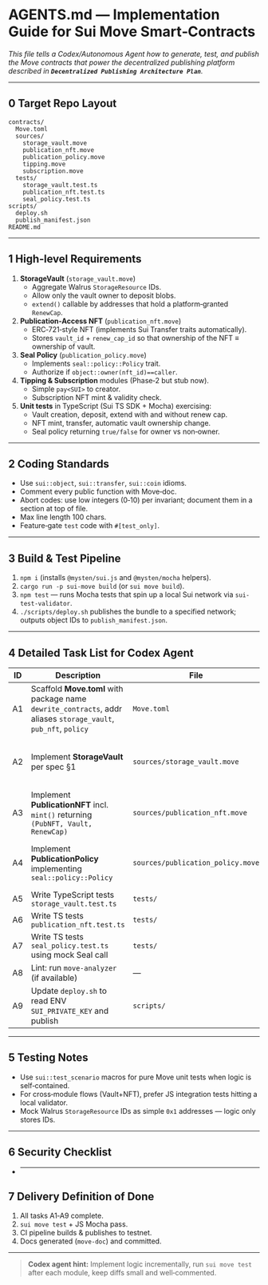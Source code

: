 # AGENTS.md — Implementation Guide for Sui Move Smart‑Contracts

_This file tells a Codex/Autonomous Agent how to generate, test, and publish the Move contracts that power the decentralized publishing platform described in **`Decentralized Publishing Architecture Plan`**._

---

## 0 Target Repo Layout

```
contracts/
  Move.toml
  sources/
    storage_vault.move
    publication_nft.move
    publication_policy.move
    tipping.move
    subscription.move
  tests/
    storage_vault.test.ts
    publication_nft.test.ts
    seal_policy.test.ts
scripts/
  deploy.sh
  publish_manifest.json
README.md
```

---

## 1 High‑level Requirements

1. **StorageVault** (`storage_vault.move`)
   - Aggregate Walrus `StorageResource` IDs.
   - Allow only the vault owner to deposit blobs.
   - `extend()` callable by addresses that hold a platform‑granted `RenewCap`.
2. **Publication‑Access NFT** (`publication_nft.move`)
   - ERC‑721‑style NFT (implements Sui Transfer traits automatically).
   - Stores `vault_id` + `renew_cap_id` so that ownership of the NFT ≡ ownership of vault.
3. **Seal Policy** (`publication_policy.move`)
   - Implements `seal::policy::Policy` trait.
   - Authorize if `object::owner(nft_id)==caller`.
4. **Tipping & Subscription** modules (Phase‑2 but stub now).
   - Simple `pay<SUI>` to creator.
   - Subscription NFT mint & validity check.
5. **Unit tests** in TypeScript (Sui TS SDK + Mocha) exercising:
   - Vault creation, deposit, extend with and without renew cap.
   - NFT mint, transfer, automatic vault ownership change.
   - Seal policy returning `true/false` for owner vs non‑owner.

---

## 2 Coding Standards

- Use `sui::object`, `sui::transfer`, `sui::coin` idioms.
- Comment every public function with Move‑doc.
- Abort codes: use low integers (0‑10) per invariant; document them in a section at top of file.
- Max line length 100 chars.
- Feature‑gate `test` code with `#[test_only]`.

---

## 3 Build & Test Pipeline

1. `npm i` (installs `@mysten/sui.js` and `@mysten/mocha` helpers).
2. `cargo run -p sui-move build` (or `sui move build`).
3. `npm test` — runs Mocha tests that spin up a local Sui network via `sui-test-validator`.
4. `./scripts/deploy.sh` publishes the bundle to a specified network; outputs object IDs to `publish_manifest.json`.

---

## 4 Detailed Task List for Codex Agent

| ID  | Description                                                                                                     | File                              | Acceptance                                               |
| --- | --------------------------------------------------------------------------------------------------------------- | --------------------------------- | -------------------------------------------------------- |
| A1  | Scaffold **Move.toml** with package name `dewrite_contracts`, addr aliases `storage_vault`, `pub_nft`, `policy` | `Move.toml`                       | `sui move build` succeeds                                |
| A2  | Implement **StorageVault** per spec §1                                                                          | `sources/storage_vault.move`      | Unit tests: create vault, deposit ID, extend w/ renewcap |
| A3  | Implement **PublicationNFT** incl. `mint()` returning `(PubNFT, Vault, RenewCap)`                               | `sources/publication_nft.move`    | Transfer test: new owner owns vault resources            |
| A4  | Implement **PublicationPolicy** implementing `seal::policy::Policy`                                             | `sources/publication_policy.move` | `is_authorized` positive for holder, negative otherwise  |
| A5  | Write TypeScript tests `storage_vault.test.ts`                                                                  | `tests/`                          | Mocha green                                              |
| A6  | Write TS tests `publication_nft.test.ts`                                                                        | `tests/`                          | Mocha green                                              |
| A7  | Write TS tests `seal_policy.test.ts` using mock Seal call                                                       | `tests/`                          | Mocha green                                              |
| A8  | Lint: run `move-analyzer` (if available)                                                                        | —                                 | No warnings                                              |
| A9  | Update `deploy.sh` to read ENV `SUI_PRIVATE_KEY` and publish                                                    | `scripts/`                        | Deployed IDs logged                                      |

---

## 5 Testing Notes

- Use `sui::test_scenario` macros for pure Move unit tests when logic is self‑contained.
- For cross‑module flows (Vault+NFT), prefer JS integration tests hitting a local validator.
- Mock Walrus `StorageResource` IDs as simple `0x1` addresses — logic only stores IDs.

---

## 6 Security Checklist

- ***

## 7 Delivery Definition of Done

1. All tasks A1‑A9 complete.
2. `sui move test` + JS Mocha pass.
3. CI pipeline builds & publishes to testnet.
4. Docs generated (`move‑doc`) and committed.

---

> **Codex agent hint:** Implement logic incrementally, run `sui move test` after each module, keep diffs small and well‑commented.
